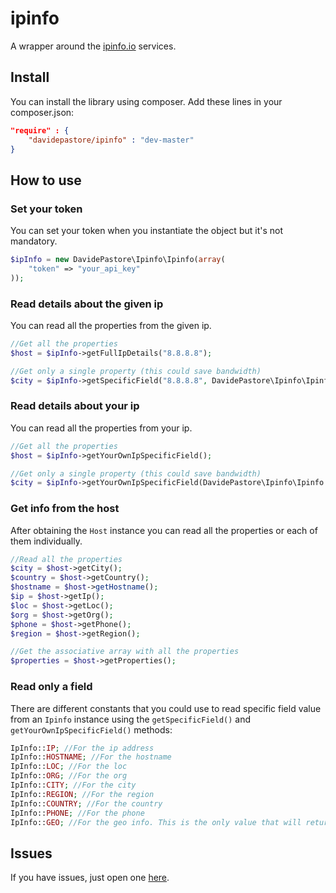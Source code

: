 ipinfo
======

A wrapper around the [ipinfo.io](http://ipinfo.io/) services.


Install
-------

You can install the library using composer. Add these lines in your composer.json:

```json
"require" : {
	"davidepastore/ipinfo" : "dev-master"
}
```

How to use
----------

### Set your token

You can set your token when you instantiate the object but it's not mandatory.

```php
$ipInfo = new DavidePastore\Ipinfo\Ipinfo(array(
	"token" => "your_api_key"
));
```

### Read details about the given ip

You can read all the properties from the given ip.

```php
//Get all the properties
$host = $ipInfo->getFullIpDetails("8.8.8.8");

//Get only a single property (this could save bandwidth)
$city = $ipInfo->getSpecificField("8.8.8.8", DavidePastore\Ipinfo\Ipinfo::CITY);
```

### Read details about your ip

You can read all the properties from your ip.

```php
//Get all the properties
$host = $ipInfo->getYourOwnIpSpecificField();

//Get only a single property (this could save bandwidth)
$city = $ipInfo->getYourOwnIpSpecificField(DavidePastore\Ipinfo\Ipinfo::CITY);
```

### Get info from the host

After obtaining the `Host` instance you can read all the properties or each of them individually.

```php
//Read all the properties
$city = $host->getCity();
$country = $host->getCountry();
$hostname = $host->getHostname();
$ip = $host->getIp();
$loc = $host->getLoc();
$org = $host->getOrg();
$phone = $host->getPhone();
$region = $host->getRegion();

//Get the associative array with all the properties
$properties = $host->getProperties();
```

### Read only a field

There are different constants that you could use to read specific field value from an `Ipinfo` instance using the `getSpecificField()` and `getYourOwnIpSpecificField()` methods:

```php
IpInfo::IP; //For the ip address
IpInfo::HOSTNAME; //For the hostname
IpInfo::LOC; //For the loc
IpInfo::ORG; //For the org
IpInfo::CITY; //For the city
IpInfo::REGION; //For the region
IpInfo::COUNTRY; //For the country
IpInfo::PHONE; //For the phone
IpInfo::GEO; //For the geo info. This is the only value that will return an Host object from getSpecificField()
```

Issues
-------

If you have issues, just open one [here](https://github.com/DavidePastore/ipinfo/issues).
